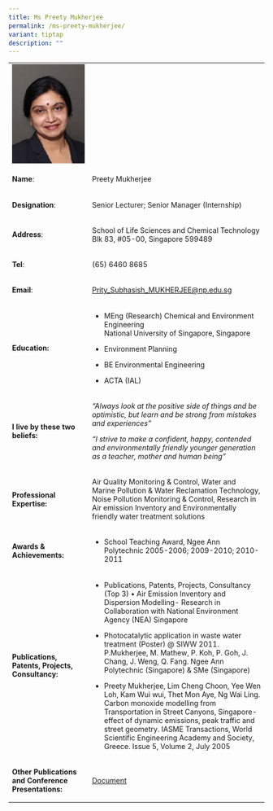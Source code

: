 ```yaml
---
title: Ms Preety Mukherjee
permalink: /ms-preety-mukherjee/
variant: tiptap
description: ""
---
```

<table style="minWidth: 50px">
<colgroup>
<col>
<col>
</colgroup>
<tbody>
<tr>
<td rowspan="1" colspan="1">
<div class="isomer-image-wrapper">
<img style="width: 100%" height="auto" width="100%" alt="Preety Mukherjee" src="/images/LSCT/Preety_Subhasish.jpg">
</div>
</td>
<td rowspan="1" colspan="1">
<p></p>
</td>
</tr>
<tr>
<td rowspan="1" colspan="1">
<p><strong>Name</strong>:&nbsp;&nbsp;&nbsp;&nbsp;&nbsp;&nbsp;&nbsp;&nbsp;&nbsp;&nbsp;&nbsp;&nbsp;&nbsp;&nbsp;&nbsp;&nbsp;&nbsp;&nbsp;&nbsp;&nbsp;&nbsp;&nbsp;&nbsp;&nbsp;&nbsp;</p>
</td>
<td rowspan="1" colspan="1">
<p>​Preety Mukherjee</p>
</td>
</tr>
<tr>
<td rowspan="1" colspan="1">
<p>​<strong>Designation</strong>:</p>
</td>
<td rowspan="1" colspan="1">
<p>​Senior Lecturer; Senior Manager (Internship)</p>
</td>
</tr>
<tr>
<td rowspan="1" colspan="1">
<p><strong>Address</strong>: ​</p>
</td>
<td rowspan="1" colspan="1">
<p>School of Life Sciences and Chemical Technology
<br>Blk 83, #05-00, Singapore 599489​</p>
</td>
</tr>
<tr>
<td rowspan="1" colspan="1">
<p><strong>Tel</strong>: &nbsp;&nbsp;&nbsp; ​</p>
</td>
<td rowspan="1" colspan="1">
<p>(65) 6460 8685</p>
</td>
</tr>
<tr>
<td rowspan="1" colspan="1">
<p><strong>Email</strong>: ​</p>
</td>
<td rowspan="1" colspan="1">
<p><a href="mailto:Prity_Subhasish_MUKHERJEE@np.edu.sg" rel="noopener noreferrer nofollow" target="_blank">Prity_Subhasish_MUKHERJEE@np.edu.sg</a>
</p>
</td>
</tr>
<tr>
<td rowspan="1" colspan="1">
<p><strong>Education:</strong>
</p>
</td>
<td rowspan="1" colspan="1">
<ul data-tight="true" class="tight">
<li>
<p>MEng (Research) Chemical and Environment Engineering&nbsp;
<br>National University of Singapore, Singapore</p>
</li>
<li>
<p>Environment Planning</p>
</li>
<li>
<p>BE Environmental Engineering</p>
</li>
<li>
<p>​ACTA (IAL)</p>
</li>
</ul>
</td>
</tr>
<tr>
<td rowspan="1" colspan="1">
<p><strong>I live by these two beliefs:</strong>
</p>
</td>
<td rowspan="1" colspan="1">
<p><em>“Always look at the positive side of things and be optimistic, but learn and be strong from mistakes and experiences”</em>
</p>
<p><em>“I strive to make a confident, happy, contended and environmentally friendly younger generation as a teacher, mother and human being”</em>
</p>
</td>
</tr>
<tr>
<td rowspan="1" colspan="1">
<p><strong>Professional Expertise​:</strong>
</p>
</td>
<td rowspan="1" colspan="1">
<p>Air Quality Monitoring &amp; Control, Water and Marine Pollution &amp;
Water Reclamation Technology, Noise Pollution Monitoring &amp; Control,
Research in Air emission Inventory and Environmentally friendly water treatment
solutions</p>
</td>
</tr>
<tr>
<td rowspan="1" colspan="1">
<p><strong>Awards &amp; Achievements​:</strong>
</p>
</td>
<td rowspan="1" colspan="1">
<ul data-tight="true" class="tight">
<li>
<p>​School Teaching Award, Ngee Ann Polytechnic 2005-2006; 2009-2010; 2010-2011</p>
</li>
</ul>
</td>
</tr>
<tr>
<td rowspan="1" colspan="1">
<p><strong>Publications, Patents, Projects, Consultancy:</strong>
</p>
</td>
<td rowspan="1" colspan="1">
<ul data-tight="true" class="tight">
<li>
<p>Publications, Patents, Projects, Consultancy (Top 3)&nbsp;•&nbsp;Air Emission
Inventory and Dispersion Modelling- Research in Collaboration with National
Environment Agency (NEA) Singapore</p>
</li>
<li>
<p>Photocatalytic application in waste water treatment (Poster) @ SIWW 2011.
P.Mukherjee, M. Mathew, P. Koh, P. Goh, J. Chang, J. Weng, Q. Fang. Ngee
Ann Polytechnic (Singapore) &amp; SMe (Singapore)</p>
</li>
<li>
<p>Preety Mukherjee, Lim Cheng Choon, Yee Wen Loh, Kam Wui wui, Thet Mon
Aye, Ng Wai Ling. Carbon monoxide modelling from Transportation in Street
Canyons, Singapore- effect of dynamic emissions, peak traffic and street
geometry. IASME Transactions, World Scientific Engineering Academy and
Society, Greece. Issue 5, Volume 2, July 2005</p>
</li>
</ul>
</td>
</tr>
<tr>
<td rowspan="1" colspan="1">
<p><strong>Other Publications and Conference Presentations:</strong>
</p>
</td>
<td rowspan="1" colspan="1">
<p><a href="/files/LSCT/OtherPublications_Prity.pdf" rel="noopener noreferrer nofollow" target="_blank">Document</a>
</p>
</td>
</tr>
</tbody>
</table>
<p></p>